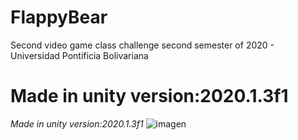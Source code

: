 # FlappyBear
Second video game class challenge second semester of 2020 - Universidad Pontificia Bolivariana

# **Made in unity version:2020.1.3f1**
_Made in unity version:2020.1.3f1_
![imagen](https://i1.sndcdn.com/avatars-000297971625-hku9dk-t500x500.jpg)
